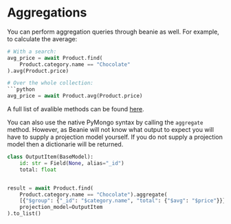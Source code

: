 # Aggregations

You can perform aggregation queries through beanie as well. For example, to calculate the average: 

```python
# With a search:
avg_price = await Product.find(
    Product.category.name == "Chocolate"
).avg(Product.price)

# Over the whole collection:
```python
avg_price = await Product.avg(Product.price)
```

A full list of avalible methods can be found [here](/api-documentation/interfaces#aggregatemethods-object).


You can also use the native PyMongo syntax by calling the `aggregate` method. However, as Beanie will not know what output to expect you will have to supply a projection model yourself. If you do not supply a projection model then a dictionarie will be returned.

```python
class OutputItem(BaseModel):
    id: str = Field(None, alias="_id")
    total: float


result = await Product.find(
    Product.category.name == "Chocolate").aggregate(
    [{"$group": {"_id": "$category.name", "total": {"$avg": "$price"}}}],
    projection_model=OutputItem
).to_list()

```

